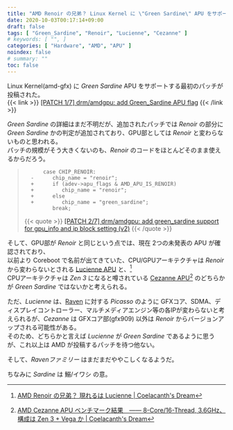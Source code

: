 ```yaml
---
title: "AMD Renoir の兄弟？ Linux Kernel に \"Green Sardine\" APU をサポートするパッチが投稿される "
date: 2020-10-03T00:17:14+09:00
draft: false
tags: [ "Green_Sardine", "Renoir", "Lucienne", "Cezanne" ]
# keywords: [ "", ]
categories: [ "Hardware", "AMD", "APU" ]
noindex: false
# summary: ""
toc: false
---
```


Linux Kernel(amd-gfx) に *Green Sardine* APU をサポートする最初のパッチが投稿された。  
{{< link >}} [[PATCH 1/7] drm/amdgpu: add Green_Sardine APU flag](https://lists.freedesktop.org/archives/amd-gfx/2020-October/054441.html) {{< /link >}}

*Green Sardine* の詳細はまだ不明だが、追加されたパッチでは *Renoir* の部分に *Green Sardine* かの判定が追加されており、GPU部としては *Renoir* と変わらないものと思われる。   
パッチの規模がそう大きくないのも、*Renoir* のコードをほとんどそのまま使えるからだろう。  

 >           case CHIP_RENOIR:
 >       -      chip_name = "renoir";
 >       +      if (adev->apu_flags & AMD_APU_IS_RENOIR)
 >       +         chip_name = "renoir";
 >       +      else
 >       +         chip_name = "green_sardine";
 >              break;
 >
 > {{< quote >}} [[PATCH 2/7] drm/amdgpu: add green_sardine support for gpu_info and ip block setting (v2)](https://lists.freedesktop.org/archives/amd-gfx/2020-October/054442.html) {{< /quote >}}

そして、GPU部が *Renoir* と同じという点では、現在 2つの未発表の APU が確認されており、  
以前より Coreboot で名前が出てきていた、CPU/GPUアーキテクチャは *Renoir* から変わらないとされる [Lucienne APU](/tags/lucienne) と、[^lcn]  
CPUアーキテクチャは *Zen 3* になると噂されている [Cezanne APU](/tags/cezanne)[^czn] のどちらかが *Green Sardine* ではないかと考えられる。  

[^lcn]: [AMD Renoir の兄弟？ 現れるは Lucienne | Coelacanth's Dream](/posts/2020/06/20/amd-lucianne-apu/)
[^czn]: [AMD Cezanne APU ベンチマーク結果　―― 8-Core/16-Thread, 3.6GHz、構成は Zen 3 + Vega か | Coelacanth's Dream](/posts/2020/08/31/amd-cezanne-benchmark/)

ただ、*Lucienne* は、[Raven](/tags/raven) に対する *Picasso* のように GFXコア、SDMA、ディスプレイコントローラー、マルチメディアエンジン等の各IPが変わらないと考えられるが、*Cezanne* は GFXコア部(gfx909) 以外は *Renoir* からバージョンアップされる可能性がある。  
そのため、どちらかと言えば *Lucienne* が *Green Sardine* であるように思うが、これ以上は AMD が投稿するパッチを待つ他ない。  

そして、*Ravenファミリー* はまだまだややこしくなるようだ。  

ちなみに *Sardine* は 鰯/イワシ の意。  
